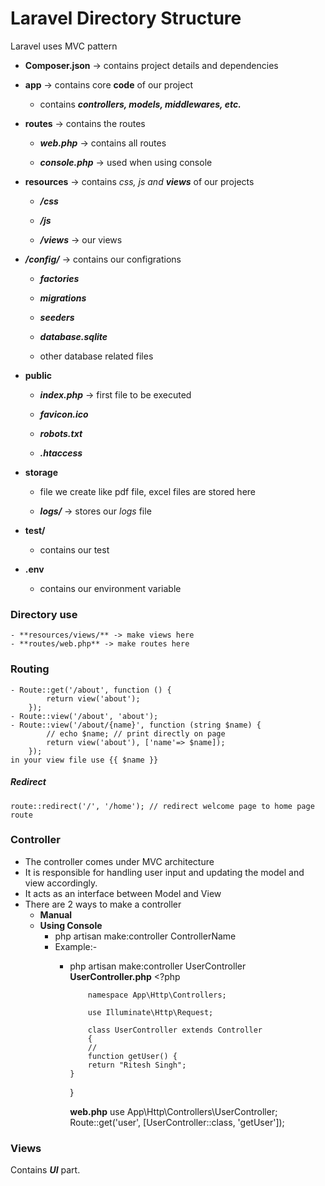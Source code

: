 # Laravel Directory Structure

Laravel uses MVC pattern

- **Composer.json** -> contains project details and dependencies

- **app** -> contains core **code** of our project
  
  - contains ***controllers, models, middlewares, etc.***

- **routes** -> contains the routes
  
  - ***web.php*** -> contains all routes
  
  - ***console.php*** -> used when using console 

- **resources** -> contains *css, js and __views__* of our projects
  
  - ***/css***
  
  - ***/js***
  
  - ***/views*** -> our views 

- ***/config/*** -> contains our configrations
  
  - ***factories***
  
  - ***migrations***
  
  - ***seeders***
  
  - ***database.sqlite***
  
  - other database related files

- **public**
  
  - ***index.php*** -> first file to be executed
  
  - ***favicon.ico***
  
  - ***robots.txt*** 
  
  - ***.htaccess***

- **storage**
  
  - file we create like pdf file, excel files are stored here
  
  - ***logs/*** -> stores our *logs* file

- **test/**
  
  - contains our test

- **.env**
  
  - contains our environment variable

### Directory use

    - **resources/views/** -> make views here
    - **routes/web.php** -> make routes here

### Routing

    - Route::get('/about', function () {
            return view('about');
        });
    - Route::view('/about', 'about');
    - Route::view('/about/{name}', function (string $name) {
            // echo $name; // print directly on page
            return view('about'), ['name'=> $name]);
        });
    in your view file use {{ $name }}

##### Redirect

    route::redirect('/', '/home'); // redirect welcome page to home page route

### Controller

- The controller comes under MVC architecture
- It is responsible for handling user input and updating the model and view accordingly.
- It acts as an interface between Model and View
- There are 2 ways to make a controller
  - **Manual**
  - **Using Console**
    - php artisan make:controller ControllerName
    - Example:-
      - php artisan make:controller UserController
        **UserController.php**
            <?php

                namespace App\Http\Controllers;

                use Illuminate\Http\Request;

                class UserController extends Controller
                {
                //
                function getUser() {
                return "Ritesh Singh";
            }
        }

        **web.php**
            use App\Http\Controllers\UserController;
            Route::get('user', [UserController::class, 'getUser']);

### Views
Contains ***UI*** part.
